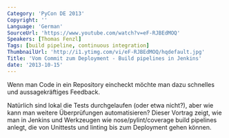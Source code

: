 ```yaml
---
Category: 'PyCon DE 2013'
Copyright: ''
Language: 'German'
SourceUrl: 'https://www.youtube.com/watch?v=eF-RJBEdMOQ'
Speakers: [Thomas Fenzl]
Tags: [build pipeline, continuous integration]
ThumbnailUrl: 'http://i1.ytimg.com/vi/eF-RJBEdMOQ/hqdefault.jpg'
Title: 'Vom Commit zum Deployment - Build pipelines in Jenkins'
date: '2013-10-15'
---
```

Wenn man Code in ein Repository eincheckt möchte man dazu schnelles und aussagekräftiges Feedback. 

Natürlich sind lokal die Tests durchgelaufen (oder etwa nicht?), aber wie kann man weitere Überprüfungen automatisieren? Dieser Vortrag zeigt, wie man in Jenkins und Werkzeugen wie nose/pylint/coverage build pipelines anlegt, die von Unittests und linting bis zum Deployment gehen können.
